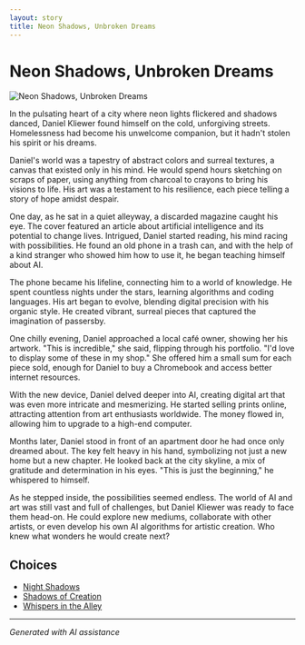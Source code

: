 ```yaml
---
layout: story
title: Neon Shadows, Unbroken Dreams
---
```


# Neon Shadows, Unbroken Dreams

![Neon Shadows, Unbroken Dreams](/input_images/20221113_161556.jpg)

In the pulsating heart of a city where neon lights flickered and shadows danced, Daniel Kliewer found himself on the cold, unforgiving streets. Homelessness had become his unwelcome companion, but it hadn't stolen his spirit or his dreams.

Daniel's world was a tapestry of abstract colors and surreal textures, a canvas that existed only in his mind. He would spend hours sketching on scraps of paper, using anything from charcoal to crayons to bring his visions to life. His art was a testament to his resilience, each piece telling a story of hope amidst despair.

One day, as he sat in a quiet alleyway, a discarded magazine caught his eye. The cover featured an article about artificial intelligence and its potential to change lives. Intrigued, Daniel started reading, his mind racing with possibilities. He found an old phone in a trash can, and with the help of a kind stranger who showed him how to use it, he began teaching himself about AI.

The phone became his lifeline, connecting him to a world of knowledge. He spent countless nights under the stars, learning algorithms and coding languages. His art began to evolve, blending digital precision with his organic style. He created vibrant, surreal pieces that captured the imagination of passersby.

One chilly evening, Daniel approached a local café owner, showing her his artwork. "This is incredible," she said, flipping through his portfolio. "I'd love to display some of these in my shop." She offered him a small sum for each piece sold, enough for Daniel to buy a Chromebook and access better internet resources.

With the new device, Daniel delved deeper into AI, creating digital art that was even more intricate and mesmerizing. He started selling prints online, attracting attention from art enthusiasts worldwide. The money flowed in, allowing him to upgrade to a high-end computer.

Months later, Daniel stood in front of an apartment door he had once only dreamed about. The key felt heavy in his hand, symbolizing not just a new home but a new chapter. He looked back at the city skyline, a mix of gratitude and determination in his eyes. "This is just the beginning," he whispered to himself.

As he stepped inside, the possibilities seemed endless. The world of AI and art was still vast and full of challenges, but Daniel Kliewer was ready to face them head-on. He could explore new mediums, collaborate with other artists, or even develop his own AI algorithms for artistic creation. Who knew what wonders he would create next?


## Choices

* [Night Shadows](/stories/20221013_144305)
* [Shadows of Creation](/stories/477493740_596522203209143_8128024935578485345_n)
* [Whispers in the Alley](/stories/38524618_2014124792015280_5352241592616878080_n)


---
*Generated with AI assistance*
